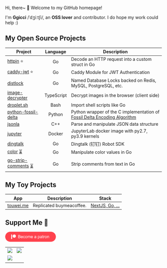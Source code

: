 Hi, there~ 👋 Welcome to my GitHub homepage!

I'm **Ggicci** /ˈdʒiːtʃi/, an **OSS lover** and contributor.
I do hope my work could help :)

## My Open Source Projects

| Project                                                                                                |  Language  | Description                                                                                                                                         |
| ------------------------------------------------------------------------------------------------------ | :--------: | --------------------------------------------------------------------------------------------------------------------------------------------------- |
| [httpin](https://github.com/ggicci/httpin) ⭐                                                          |     Go     | Decode an HTTP request into a custom struct in Go                                                                                                   |
| [caddy-jwt](https://github.com/ggicci/caddy-jwt) ⭐                                                    |     Go     | Caddy Module for JWT Authentication                                                                                                                 |
| [distlock](https://github.com/ggicci/distlock)                                                         |     Go     | Named Database Locks backed on Redis, MySQL, PostgreSQL, etc.                                                                            |
| [image-decrypter](https://github.com/ggicci/image-decrypter)                                           | TypeScript | Decrypt images in the browser (client side)                                                                                                         |
| [droplet.sh](https://github.com/ggicci/droplet.sh)                                                     |    Bash    | Import shell scripts like Go                                                                                                                        |
| [python-fossil-delta](https://github.com/ggicci/python-fossil-delta)                                   |   Python   | Python wrapper of the C implementation of [Fossil Delta Encoding Algorithm](https://fossil-scm.org/home/doc/trunk/www/delta_encoder_algorithm.wiki) |
| [jsonla](https://github.com/ggicci/jsonla)                                                             |    C++     | Parse and manipulate JSON data structure                                                                                                            |
| [jupyter](https://github.com/ggicci/jupyter)                                                           |   Docker   | JupyterLab docker image with py2.7, py3.9 kernels                                                                                                   |
| [dingtalk](https://github.com/ggicci/dingtalk)                                                         |     Go     | Dingtalk (钉钉) Robot SDK                                                                                                                           |
| [color](https://github.com/ggicci/color) [⏳](https://github.com/ggicci "WIP")                         |     Go     | Manipulate color values in Go                                                                                                                       |
| [go-strip-comments](https://github.com/ggicci/go-strip-comments) [⏳](https://github.com/ggicci "WIP") |     Go     | Strip comments from text in Go                                                                                                                      |

## My Toy Projects

| App                            | Description              | Stack                                                    |
| ------------------------------ | ------------------------ | -------------------------------------------------------- |
| [touwei.me](https://touwei.me) | Replicated buymeacoffee. | [NextJS, Go, ...](https://stackshare.io/ggicci/touweime) |

## Support Me 💙

<a href="https://www.patreon.com/bePatron?u=68561580"><img src="./assets/become-a-patron.png" height="32px" /></a>


<table>
<tbody>
  <tr>
    <td>
      <a href="https://github.com/anuraghazra/github-readme-stats">
        <img src="https://github-readme-stats.vercel.app/api?username=ggicci&count_private=true&hide_title=true&hide_border=true" style="width: 100%" />
      </a>
    </td>
    <td>
      <a href="https://github.com/anuraghazra/github-readme-stats">
        <img src="https://github-readme-stats.vercel.app/api/top-langs?username=ggicci&layout=compact&hide_border=true" style="width: 100%" />
      </a>
    </td>
  </tr>
  <tr>
    <td colspan="2">
      <a href="https://github.com/ashutosh00710/github-readme-activity-graph">
        <img src="https://activity-graph.herokuapp.com/graph?username=ggicci&bg_color=ffffff0a&color=3080ed&line=5094f0&point=4d72f2&hide_border=true" />
      </a>
    </td>
  </tr>
</tbody>
</table>
